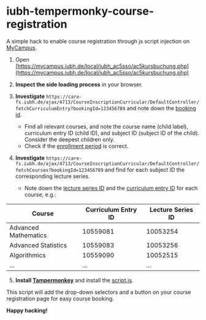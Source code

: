 # iubh-tempermonky-course-registration
A simple hack to enable course registration through js script injection on [MyCampus](https://mycampus.iubh.de/).

1. Open [https://mycampus.iubh.de/local/iubh_ac5sso/ac5kursbuchung.php](https://mycampus.iubh.de/local/iubh_ac5sso/ac5kursbuchung.php)

2. **Inspect the side loading process** in your browser.

3. **Investigate** `https://care-fs.iubh.de/ajax/4713/CourseInscriptionCurricular/DefaultController/fetchCurriculumEntry?bookingId=123456789` and note down the [booking id](script.js#L97).

   - Find all relevant courses, and note the course name (child label), curriculum entry ID (child ID), and subject ID (subject ID of the child). Consider the deepest children only.
   - Check if the [enrollment period](script.js#L96) is correct.

4. **Investigate** `https://care-fs.iubh.de/ajax/4713/CourseInscriptionCurricular/DefaultController/fetchCourses?bookingId=123456789` and find for each subject ID the corresponding lecture series.

   - Note down the [lecture series ID](script.js#L15L48) and the [curriculum entry ID](script.js#L15L48) for each course, e.g.:

| Course | Curriculum Entry ID | Lecture Series ID |
| ------ | ------------------- | ----------------- |
| Advanced Mathematics | 10559081 | 10053254 |
| Advanced Statistics | 10559083 | 10053256 |
| Algorithmics | 10559090 | 10052515 |
| ... | ... | ... |

5. **Install [Tampermonkey](https://www.tampermonkey.net)** and install the [script.js](script.js).

This script will add the drop-down selectors and a  button on your course registration page for easy course booking.

**Happy hacking!**
